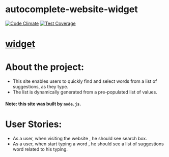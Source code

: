 # autocomplete-website-widget

[![Code Climate](https://codeclimate.com/github/Alaa-Khattab/node-project/badges/gpa.svg)](https://codeclimate.com/github/Alaa-Khattab/node-project)
[![Test Coverage](https://codeclimate.com/github/Alaa-Khattab/node-project/badges/coverage.svg)](https://codeclimate.com/github/Alaa-Khattab/node-project/coverage)

# [widget](https://node-project-bootcamp.herokuapp.com/)

# About the project:
 - This site enables users to quickly find and select words from a list of suggestions, as they type.
 - The list is dynamically generated from a pre-populated list of values.
 
#### Note: this site was built by `node.js`.


# User Stories:
 - As a user, when visiting the website , he should see search box.
 - As a user, when start typing a word , he should see a list of suggestions word related to his typing.
